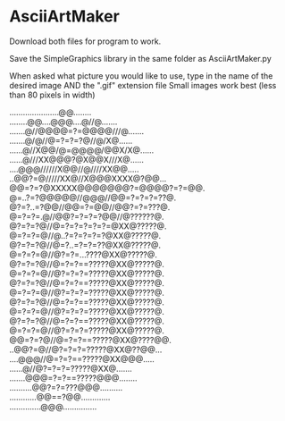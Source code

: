 # AsciiArtMaker
Download both files for program to work. 

Save the SimpleGraphics library in the same folder as AsciiArtMaker.py

When asked what picture you would like to use, type in the name of the desired image AND 
the ".gif" extension file 
Small images work best (less than 80 pixels in width)


......................@@........  
........@@....@@@....@//@.......  
.......@//@@@@=?=@@@@///@.......  
.......@/@//@=?=?=?@//@/X@......  
......@//X@@/@=@@@@/@@X/X@......  
......@///XX@@@?@X@@X///X@......  
....@@@//////X@@//@////XX@@.....  
..@@?=@/////XX@//X@@@XXXX@?@@...  
@@=?=?@XXXXX@@@@@@@?=@@@@?=?=@@.  
@=..?=?@@@@@//@@@//@@=?=?=?=??@.  
@?=?..=?@@//@@=?=@@//@@?=?=???@.  
@=?=?=.@//@@?=?=?=?@@//@??????@.  
@?=?=?@//@=?=?=?=?=?=@XX@?????@.  
@=?=?=@//@..?=?=?=?=?@XX@?????@.  
@?=?=?@//@=?..=?=?=??@XX@?????@.  
@=?=?=@//@?=?=...????@XX@?????@.  
@?=?=?@//@=?=?==?????@XX@?????@.  
@=?=?=@//@?=?=?=?????@XX@?????@.  
@?=?=?@//@=?=?==?????@XX@?????@.  
@=?=?=@//@?=?=?=?????@XX@?????@.  
@?=?=?@//@=?=?==?????@XX@?????@.  
@=?=?=@//@?=?=?=?????@XX@?????@.  
@?=?=?@//@=?=?==?????@XX@?????@.  
@=?=?=@//@?=?=?=?????@XX@?????@.  
@@=?=?@//@=?=?==?????@XX@????@@.  
..@@?=@//@?=?=?=?????@XX@??@@...  
....@@@//@=?=?==?????@XX@@@.....  
......@//@?=?=?=?????@XX@.......  
.......@@@=?=?==?????@@@........  
..........@@?=?=???@@@..........  
............@@==?@@.............  
..............@@@...............  
